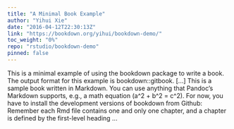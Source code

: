 ```yaml
---
title: "A Minimal Book Example"
author: "Yihui Xie"
date: "2016-04-12T22:30:13Z"
link: "https://bookdown.org/yihui/bookdown-demo/"
toc_weight: "0%"
repo: "rstudio/bookdown-demo"
pinned: false
---
```


This is a minimal example of using the bookdown package to write a book. The output format for this example is bookdown::gitbook. [...] This is a sample book written in Markdown. You can use anything that Pandoc’s Markdown supports, e.g., a math equation \(a^2 + b^2 = c^2\). For now, you have to install the development versions of bookdown from Github: Remember each Rmd file contains one and only one chapter, and a chapter is defined by the first-level heading ...
